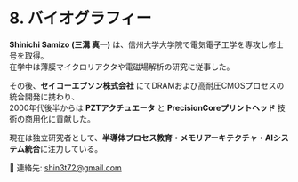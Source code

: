 # 8. バイオグラフィー

**Shinichi Samizo (三溝 真一)** は、信州大学大学院で電気電子工学を専攻し修士号を取得。  
在学中は薄膜マイクロリアクタや電磁場解析の研究に従事した。  

その後、**セイコーエプソン株式会社** にてDRAMおよび高耐圧CMOSプロセスの統合開発に携わり、  
2000年代後半からは **PZTアクチュエータ** と **PrecisionCoreプリントヘッド** 技術の商用化に貢献した。  

現在は独立研究者として、**半導体プロセス教育・メモリアーキテクチャ・AIシステム統合**に注力している。  

📧 連絡先: [shin3t72@gmail.com](mailto:shin3t72@gmail.com)
